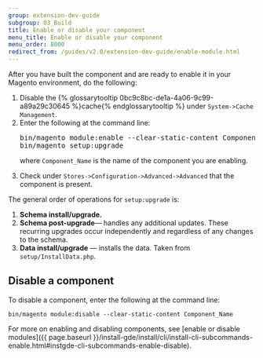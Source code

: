 ```yaml
---
group: extension-dev-guide
subgroup: 03_Build
title: Enable or disable your component
menu_title: Enable or disable your component
menu_order: 8000
redirect_from: /guides/v2.0/extension-dev-guide/enable-module.html
---
```


After you have built the component and are ready to enable it in your Magento environment, do the following:

<ol>
<li>Disable the {% glossarytooltip 0bc9c8bc-de1a-4a06-9c99-a89a29c30645 %}cache{% endglossarytooltip %} under <code>System->Cache Management</code>.</li>
<li>Enter the following at the command line:

<pre>
bin/magento module:enable --clear-static-content Component_Name
bin/magento setup:upgrade
</pre>

where <code>Component_Name</code> is the name of the component you are enabling.
</li>
<li>Check under <code>Stores->Configuration->Advanced->Advanced</code> that the component is present.</li>
</ol>

<div class="bs-callout bs-callout-info" id="info">
  <p>The general order of operations for <code>setup:upgrade</code> is:</p>

  <ol>
    <li><strong>Schema install/upgrade.</strong></li>
    <li><strong>Schema post-upgrade</strong>&#8212; handles any additional updates. These recurring upgrades occur independently and regardless of any changes to the schema.</li>
    <li><strong>Data install/upgrade</strong> &#8212; installs the data. Taken from <code>setup/InstallData.php</code>.</li>
  </ol>
</div>

## Disable a component

To disable a component, enter the following at the command line:

    bin/magento module:disable --clear-static-content Component_Name


For more on enabling and disabling components, see [enable or disable modules]({{ page.baseurl }}/install-gde/install/cli/install-cli-subcommands-enable.html#instgde-cli-subcommands-enable-disable).
